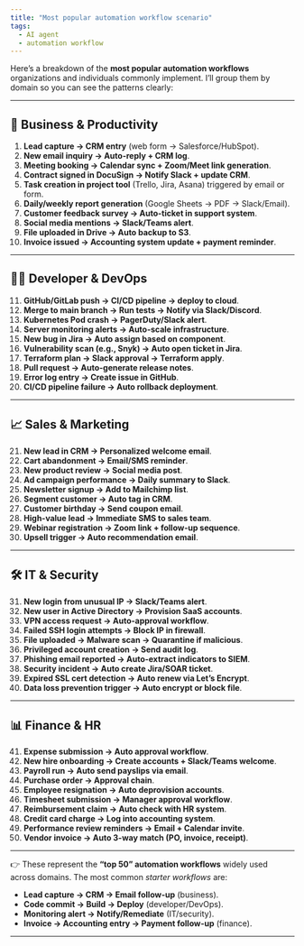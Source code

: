 ```yaml
---
title: "Most popular automation workflow scenario"
tags:
  - AI agent
  - automation workflow
---
```


Here’s a breakdown of the **most popular automation workflows** organizations and individuals commonly implement. I’ll group them by domain so you can see the patterns clearly:

---

## 🔄 **Business & Productivity**

1. **Lead capture → CRM entry** (web form → Salesforce/HubSpot).
2. **New email inquiry → Auto-reply + CRM log**.
3. **Meeting booking → Calendar sync + Zoom/Meet link generation**.
4. **Contract signed in DocuSign → Notify Slack + update CRM**.
5. **Task creation in project tool** (Trello, Jira, Asana) triggered by email or form.
6. **Daily/weekly report generation** (Google Sheets → PDF → Slack/Email).
7. **Customer feedback survey → Auto-ticket in support system**.
8. **Social media mentions → Slack/Teams alert**.
9. **File uploaded in Drive → Auto backup to S3**.
10. **Invoice issued → Accounting system update + payment reminder**.

---

## 👨‍💻 **Developer & DevOps**

11. **GitHub/GitLab push → CI/CD pipeline → deploy to cloud**.
12. **Merge to main branch → Run tests → Notify via Slack/Discord**.
13. **Kubernetes Pod crash → PagerDuty/Slack alert**.
14. **Server monitoring alerts → Auto-scale infrastructure**.
15. **New bug in Jira → Auto assign based on component**.
16. **Vulnerability scan (e.g., Snyk) → Auto open ticket in Jira**.
17. **Terraform plan → Slack approval → Terraform apply**.
18. **Pull request → Auto-generate release notes**.
19. **Error log entry → Create issue in GitHub**.
20. **CI/CD pipeline failure → Auto rollback deployment**.

---

## 📈 **Sales & Marketing**

21. **New lead in CRM → Personalized welcome email**.
22. **Cart abandonment → Email/SMS reminder**.
23. **New product review → Social media post**.
24. **Ad campaign performance → Daily summary to Slack**.
25. **Newsletter signup → Add to Mailchimp list**.
26. **Segment customer → Auto tag in CRM**.
27. **Customer birthday → Send coupon email**.
28. **High-value lead → Immediate SMS to sales team**.
29. **Webinar registration → Zoom link + follow-up sequence**.
30. **Upsell trigger → Auto recommendation email**.

---

## 🛠 **IT & Security**

31. **New login from unusual IP → Slack/Teams alert**.
32. **New user in Active Directory → Provision SaaS accounts**.
33. **VPN access request → Auto-approval workflow**.
34. **Failed SSH login attempts → Block IP in firewall**.
35. **File uploaded → Malware scan → Quarantine if malicious**.
36. **Privileged account creation → Send audit log**.
37. **Phishing email reported → Auto-extract indicators to SIEM**.
38. **Security incident → Auto create Jira/SOAR ticket**.
39. **Expired SSL cert detection → Auto renew via Let’s Encrypt**.
40. **Data loss prevention trigger → Auto encrypt or block file**.

---

## 📊 **Finance & HR**

41. **Expense submission → Auto approval workflow**.
42. **New hire onboarding → Create accounts + Slack/Teams welcome**.
43. **Payroll run → Auto send payslips via email**.
44. **Purchase order → Approval chain**.
45. **Employee resignation → Auto deprovision accounts**.
46. **Timesheet submission → Manager approval workflow**.
47. **Reimbursement claim → Auto check with HR system**.
48. **Credit card charge → Log into accounting system**.
49. **Performance review reminders → Email + Calendar invite**.
50. **Vendor invoice → Auto 3-way match (PO, invoice, receipt)**.

---

👉 These represent the **“top 50” automation workflows** widely used across domains.
The most common *starter workflows* are:

* **Lead capture → CRM → Email follow-up** (business).
* **Code commit → Build → Deploy** (developer/DevOps).
* **Monitoring alert → Notify/Remediate** (IT/security).
* **Invoice → Accounting entry → Payment follow-up** (finance).

---

